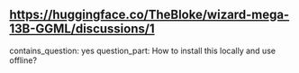 ## https://huggingface.co/TheBloke/wizard-mega-13B-GGML/discussions/1

contains_question: yes
question_part: How to install this locally and use offline? 